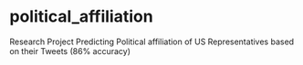 # political_affiliation
Research Project Predicting Political affiliation of US Representatives based on their Tweets (86% accuracy)
